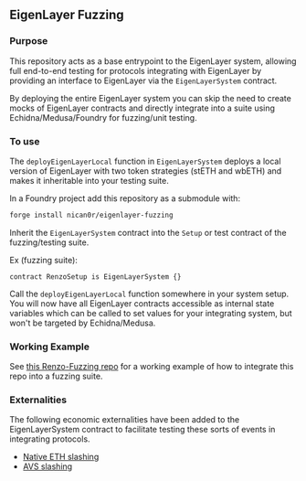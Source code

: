 ## EigenLayer Fuzzing

### Purpose
This repository acts as a base entrypoint to the EigenLayer system, allowing full end-to-end testing for protocols integrating with EigenLayer by providing an interface to EigenLayer via the `EigenLayerSystem` contract. 

By deploying the entire EigenLayer system you can skip the need to create mocks of EigenLayer contracts and directly integrate into a suite using Echidna/Medusa/Foundry for fuzzing/unit testing. 

### To use 
The `deployEigenLayerLocal` function in `EigenLayerSystem` deploys a local version of EigenLayer with two token strategies (stETH and wbETH) and makes it inheritable into your testing suite.

In a Foundry project add this repository as a submodule with: 

```bash 
forge install nican0r/eigenlayer-fuzzing
```

Inherit the `EigenLayerSystem` contract into the `Setup` or test contract of the fuzzing/testing suite.

Ex (fuzzing suite):

```solidity
contract RenzoSetup is EigenLayerSystem {}
```

Call the `deployEigenLayerLocal` function somewhere in your system setup. You will now have all EigenLayer contracts accessible as internal state variables which can be called to set values for your integrating system, but won't be targeted by Echidna/Medusa. 

### Working Example

See [this Renzo-Fuzzing repo](https://github.com/nican0r/renzo-fuzzing) for a working example of how to integrate this repo into a fuzzing suite.

### Externalities
The following economic externalities have been added to the EigenLayerSystem contract to facilitate testing these sorts of events in integrating protocols. 

- [Native ETH slashing](https://github.com/nican0r/eigenlayer-fuzzing/blob/4416d89454aa1d201a101bca90c24100e9434141/src/test/recon/EigenLayerSystem.sol#L16-L25)
- [AVS slashing](https://github.com/nican0r/eigenlayer-fuzzing/blob/4416d89454aa1d201a101bca90c24100e9434141/src/test/recon/EigenLayerSystem.sol#L29-L65)
